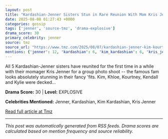 ```yaml
---
layout: post
title: "Kardashian-Jenner Sisters Stun in Rare Reunion With Mom Kris Jenner"
date: 2025-08-08 01:27:43 +0000
categories: gossip
tags: ['jenner', 'source-tmz', 'drama-explosive']
drama_score: 30
primary_celebrity: jenner
source: tmz
source_url: "https://www.tmz.com/2025/08/07/kardashian-jenner-kim-kourtney-khloe-kendall-kylie-kris/"
mentions: {'jenner': 12, 'kardashian': 6, 'kim_kardashian': 6, 'kris_jenner': 6}
---
```


All 5 Kardashian-Jenner sisters have reunited for the first time in a while with their momager Kris Jenner for a group photo shoot -- the famous fam looks absolutely stunning in their fancy 'fits. Kim, Khloe, Kourtney, Kendall and Kylie were decked&hellip;

**Drama Score:** 30 | **Level:** EXPLOSIVE

**Celebrities Mentioned:** Jenner, Kardashian, Kim Kardashian, Kris Jenner

[Read full article at Tmz](https://www.tmz.com/2025/08/07/kardashian-jenner-kim-kourtney-khloe-kendall-kylie-kris/)

---
*This post was automatically generated from RSS feeds. Drama scores are calculated based on mention frequency and source reliability.*
